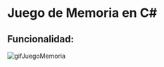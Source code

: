 # Juego de Memoria en C#

## Funcionalidad:
![gifJuegoMemoria](https://user-images.githubusercontent.com/88947720/178160853-f214b69b-14c4-4134-80ca-db8d5618f5c3.gif)
